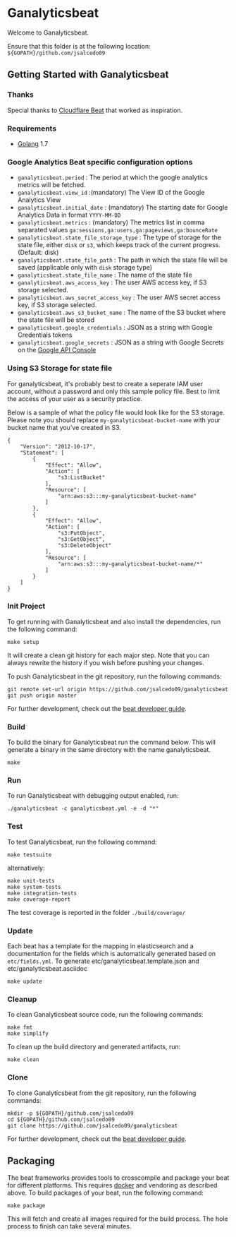# Ganalyticsbeat

Welcome to Ganalyticsbeat.

Ensure that this folder is at the following location:
`${GOPATH}/github.com/jsalcedo09`

## Getting Started with Ganalyticsbeat

### Thanks

Special thanks to [Cloudflare Beat](https://github.com/hartfordfive/cloudflarebeat) that worked as inspiration.

### Requirements

* [Golang](https://golang.org/dl/) 1.7

### Google Analytics Beat specific configuration options

- `ganalyticsbeat.period` : The period at which the google analytics metrics will be fetched.  
- `ganalyticsbeat.view_id` :(mandatory) The View ID of the Google Analytics View 
- `ganalyticsbeat.initial_date` : (mandatory) The starting date for Google Analytics Data in format `YYYY-MM-DD`
- `ganalyticsbeat.metrics` : (mandatory) The metrics list in comma separated values  `ga:sessions,ga:users,ga:pageviews,ga:bounceRate` 
- `ganalyticsbeat.state_file_storage_type` : The type of storage for the state file, either `disk` or `s3`, which keeps track of the current progress. (Default: disk)
- `ganalyticsbeat.state_file_path` : The path in which the state file will be saved (applicable only with `disk` storage type)
- `ganalyticsbeat.state_file_name` : The name of the state file
- `ganalyticsbeat.aws_access_key` : The user AWS access key, if S3 storage selected.
- `ganalyticsbeat.aws_secret_access_key` : The user AWS secret access key, if S3 storage selected.
- `ganalyticsbeat.aws_s3_bucket_name` : The name of the S3 bucket where the state file will be stored
- `ganalyticsbeat.google_credentials` : JSON as a string with Google Credentials tokens
- `ganalyticsbeat.google_secrets` : JSON as a string with Google Secrets on the [Google API Console](https://console.developers.google.com/)

### Using S3 Storage for state file

For ganalyticsbeat, it's probably best to create a seperate IAM user account, without a password and only this sample policy file.  Best to limit the access of your user as a security practice.

Below is a sample of what the policy file would look like for the S3 storage.  Please note you should replace `my-ganalyticsbeat-bucket-name` with your bucket name that you've created in S3.

```
{
    "Version": "2012-10-17",
    "Statement": [
        {
            "Effect": "Allow",
            "Action": [
                "s3:ListBucket"
            ],
            "Resource": [
                "arn:aws:s3:::my-ganalyticsbeat-bucket-name"
            ]
        },
        {
            "Effect": "Allow",
            "Action": [
                "s3:PutObject",
                "s3:GetObject",
                "s3:DeleteObject"
            ],
            "Resource": [
                "arn:aws:s3:::my-ganalyticsbeat-bucket-name/*"
            ]
        }
    ]
}
```

### Init Project
To get running with Ganalyticsbeat and also install the
dependencies, run the following command:

```
make setup
```

It will create a clean git history for each major step. Note that you can always rewrite the history if you wish before pushing your changes.

To push Ganalyticsbeat in the git repository, run the following commands:

```
git remote set-url origin https://github.com/jsalcedo09/ganalyticsbeat
git push origin master
```

For further development, check out the [beat developer guide](https://www.elastic.co/guide/en/beats/libbeat/current/new-beat.html).

### Build

To build the binary for Ganalyticsbeat run the command below. This will generate a binary
in the same directory with the name ganalyticsbeat.

```
make
```


### Run

To run Ganalyticsbeat with debugging output enabled, run:

```
./ganalyticsbeat -c ganalyticsbeat.yml -e -d "*"
```


### Test

To test Ganalyticsbeat, run the following command:

```
make testsuite
```

alternatively:
```
make unit-tests
make system-tests
make integration-tests
make coverage-report
```

The test coverage is reported in the folder `./build/coverage/`

### Update

Each beat has a template for the mapping in elasticsearch and a documentation for the fields
which is automatically generated based on `etc/fields.yml`.
To generate etc/ganalyticsbeat.template.json and etc/ganalyticsbeat.asciidoc

```
make update
```


### Cleanup

To clean  Ganalyticsbeat source code, run the following commands:

```
make fmt
make simplify
```

To clean up the build directory and generated artifacts, run:

```
make clean
```


### Clone

To clone Ganalyticsbeat from the git repository, run the following commands:

```
mkdir -p ${GOPATH}/github.com/jsalcedo09
cd ${GOPATH}/github.com/jsalcedo09
git clone https://github.com/jsalcedo09/ganalyticsbeat
```


For further development, check out the [beat developer guide](https://www.elastic.co/guide/en/beats/libbeat/current/new-beat.html).


## Packaging

The beat frameworks provides tools to crosscompile and package your beat for different platforms. This requires [docker](https://www.docker.com/) and vendoring as described above. To build packages of your beat, run the following command:

```
make package
```

This will fetch and create all images required for the build process. The hole process to finish can take several minutes.
